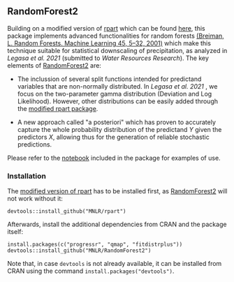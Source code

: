 ## RandomForest2

Building on a modified version of [rpart](https://cran.r-project.org/web/packages/rpart/index.html) which can be found [here](https://github.com/MNLR/rpart), this package implements advanced functionalities for random forests [(Breiman, L. Random Forests. Machine Learning 45, 5–32, 2001)](https://doi.org/10.1023/A:1010933404324) which make this technique suitable for statistical downscaling of precipitation, as analyzed in *Legasa et al. 2021* (submitted to *Water Resources Research*). The key elements of [RandomForest2](https://github.com/MNLR/RandomForest2) are:

* The inclussion of several split functions intended for predictand variables that are non-normally distributed. In *Legasa et al. 2021* , we focus on the two-parameter gamma distribution (Deviation and Log Likelihood). However, other distributions can be easily added through the [modified rpart package](https://github.com/MNLR/rpart).

* A new approach called "a posteriori" which has proven to accurately capture the whole probability distribution of the predictand *Y* given the predictors *X*, allowing thus for the generation of reliable stochastic predictions. 

Please refer to the [notebook](https://github.com/MNLR/RandomForest2/blob/master/WorkedExample.ipynb) included in the package for examples of use. 

### Installation

The [modified version of rpart](https://github.com/MNLR/rpart) has to be installed first, as [RandomForest2](https://github.com/MNLR/RandomForest2) will not work without it:

```
devtools::install_github("MNLR/rpart")
```
Afterwards, install the additional dependencies from CRAN and the package itself:

```
install.packages(c("progressr", "qmap", "fitdistrplus"))
devtools::install_github("MNLR/RandomForest2")
```

Note that, in case `devtools` is not already available, it can be installed from CRAN using the command `install.packages("devtools")`. 
